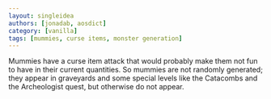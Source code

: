 ```yaml
---
layout: singleidea
authors: [jonadab, aosdict]
category: [vanilla]
tags: [mummies, curse items, monster generation]
---
```

Mummies have a curse item attack that would probably make them not fun to have in their current quantities. So mummies are not randomly generated; they appear in graveyards and some special levels like the Catacombs and the Archeologist quest, but otherwise do not appear.
